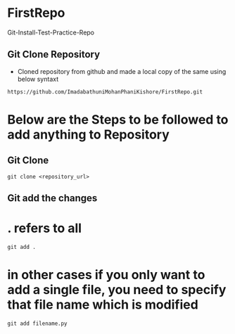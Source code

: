 # FirstRepo
Git-Install-Test-Practice-Repo

## Git Clone Repository
- Cloned repository from github and made a local copy of the same using below syntaxt

`https://github.com/ImadabathuniMohanPhaniKishore/FirstRepo.git`


# Below are the Steps to be followed to add anything to Repository

## Git Clone

`git clone <repository_url>`

## Git add the changes
# . refers to all

`git add .`

# in other cases if you only want to add a single file, you need to specify that file name which is modified

`git add filename.py`